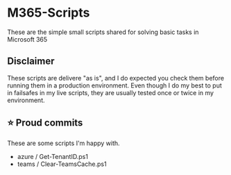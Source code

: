 # M365-Scripts
These are the simple small scripts shared for solving basic tasks in Microsoft 365

## Disclaimer
These scripts are delivere "as is", and I do expected you check them before running them in a production environment.
Even though I do my best to put in failsafes in my live scripts, they are usually tested once or twice in my environment.

## ⭐ Proud commits
These are some scripts I'm happy with.

* azure / Get-TenantID.ps1
* teams / Clear-TeamsCache.ps1
